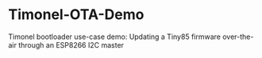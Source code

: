 # Timonel-OTA-Demo
Timonel bootloader use-case demo: Updating a Tiny85  firmware over-the-air through an ESP8266 I2C master
